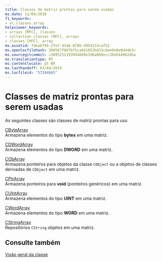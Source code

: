 ```yaml
---
title: Classes de matriz prontas para serem usadas
ms.date: 11/04/2016
f1_keywords:
- vc.classes.array
helpviewer_keywords:
- arrays [MFC], classes
- collection classes [MFC], arrays
- classes [MFC], array
ms.assetid: fdeabf95-2fe7-43a8-8f88-d954133caf52
ms.openlocfilehash: 309567f897bf5ca941852b433cdee0e8e0d44b3c
ms.sourcegitcommit: c3093251193944840e3d0a068ecc30e6449624ba
ms.translationtype: MT
ms.contentlocale: pt-BR
ms.lasthandoff: 03/04/2019
ms.locfileid: "57284665"
---
```

# <a name="ready-to-use-array-classes"></a>Classes de matriz prontas para serem usadas

As seguintes classes são classes de matriz prontas para uso.

[CByteArray](../mfc/reference/cbytearray-class.md)<br/>
Armazena elementos do tipo **bytes** em uma matriz.

[CDWordArray](../mfc/reference/cdwordarray-class.md)<br/>
Armazena elementos do tipo **DWORD** em uma matriz.

[CObArray](../mfc/reference/cobarray-class.md)<br/>
Armazena ponteiros para objetos da classe `CObject` ou a objetos de classes derivadas de `CObject` em uma matriz.

[CPtrArray](../mfc/reference/cptrarray-class.md)<br/>
Armazena ponteiros para **void** (ponteiros genéricos) em uma matriz.

[CUIntArray](../mfc/reference/cuintarray-class.md)<br/>
Armazena elementos do tipo **UINT** em uma matriz.

[CWordArray](../mfc/reference/cwordarray-class.md)<br/>
Armazena elementos do tipo **WORD** em uma matriz.

[CStringArray](../mfc/reference/cstringarray-class.md)<br/>
Repositórios `CString` objetos em uma matriz.

## <a name="see-also"></a>Consulte também

[Visão geral da classe](../mfc/class-library-overview.md)
